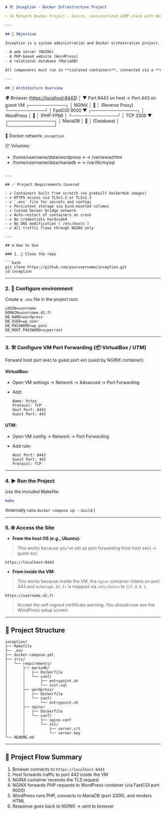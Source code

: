 
```markdown
# 🏗️ Inception - Docker Infrastructure Project

> 42 Network DevOps Project — Secure, containerized LEMP stack with WordPress

---

## 📌 Objective

Inception is a system administration and Docker orchestration project. The goal is to **set up a secure, Docker-based infrastructure** that runs:

- A web server (NGINX)
- A PHP-based website (WordPress)
- A relational database (MariaDB)

All components must run in **isolated containers**, connected via a **custom Docker network**, with **data persisting through bind-mounted volumes**.

---

## 🧱 Architecture Overview

```

🌍 Browser ([https://localhost:8443](https://localhost:8443))
│
▼ Port 8443 on host → Port 443 on guest VM
┌────────────┐
│   NGINX    │ 🐳
│ (Reverse Proxy)
└────────────┘
│ FastCGI 9000
▼
┌───────────────┐
│  WordPress    │ 🐳
│ (PHP-FPM)     │
└───────────────┘
│ TCP 3306
▼
┌───────────────┐
│   MariaDB     │ 🐳
│ (Database)    │
└───────────────┘

🔗 Docker network: `inception`

📦 Volumes:

* /home/username/data/wordpress ←→ /var/www/html
* /home/username/data/mariadb   ←→ /var/lib/mysql

````

---

## ✅ Project Requirements Covered

- ✔️ Containers built from scratch (no prebuilt DockerHub images)
- ✔️ HTTPS access via TLSv1.2 or TLSv1.3
- ✔️ `.env` file for secrets and configs
- ✔️ Persistent storage via bind-mounted volumes
- ✔️ Custom Docker bridge network
- ✔️ Auto-restart of containers on crash
- ✔️ No credentials hardcoded
- ✔️ No DNS modification (`/etc/hosts`)
- ✔️ All traffic flows through NGINX only

---

## ⚙️ How to Use

### 1. 📁 Clone the repo

```bash
git clone https://github.com/yourusername/inception.git
cd inception
````

---

### 2. 🔧 Configure environment

Create a `.env` file in the project root:

```dotenv
LOGIN=username
DOMAIN=username.42.fr
DB_NAME=wordpress
DB_USER=wp_user
DB_PASSWORD=wp_pass
DB_ROOT_PASSWORD=superroot
```

---

### 3. 🛠️ Configure VM Port Forwarding (📦 VirtualBox / UTM)

Forward host port `8443` to guest port `443` (used by NGINX container):

#### VirtualBox:

* Open VM settings → Network → Advanced → Port Forwarding
* Add:

  ```
  Name: https
  Protocol: TCP
  Host Port: 8443
  Guest Port: 443
  ```

#### UTM:

* Open VM config → Network → Port Forwarding
* Add rule:

  ```
  Host Port: 8443
  Guest Port: 443
  Protocol: TCP
  ```

---

### 4. ▶️ Run the Project

Use the included Makefile:

```bash
make
```

(Internally runs `docker compose up --build`.)

---

### 5. 🌐 Access the Site

- **From the host OS (e.g., Ubuntu):**
> This works because you've set up port forwarding from host `8443` → guest `443`.

```
https://localhost:8443
```

- **From inside the VM:**
> This works because inside the VM, the `nginx` container listens on port 443 and `mcheragh.42.fr` is mapped via `/etc/hosts` to `127.0.0.1`.

```
https://username.42.fr
```

> Accept the self-signed certificate warning.
> You should now see the WordPress setup screen.

---

## 📂 Project Structure

```
inception/
├── Makefile
├── .env
├── docker-compose.yml
├── srcs/
│   └── requirements/
│       ├── mariadb/
│       │   ├── Dockerfile
│       │   └── conf/
│       │       ├── entrypoint.sh
│       │       └── init.sql
│       ├── wordpress/
│       │   ├── Dockerfile
│       │   └── conf/
│       │       └── entrypoint.sh
│       ├── nginx/
│       │   ├── Dockerfile
│       │   └── conf/
│       │       ├── nginx.conf
│       │       └── ssl/
│       │           ├── server.crt
│       │           └── server.key
└── README.md
```

---

## 🔄 Project Flow Summary

1. Browser connects to `https://localhost:8443`
2. Host forwards traffic to port 443 inside the VM
3. NGINX container receives the TLS request
4. NGINX forwards PHP requests to WordPress container (via FastCGI port 9000)
5. WordPress runs PHP, connects to MariaDB (port 3306), and renders HTML
6. Response goes back to NGINX → sent to browser

